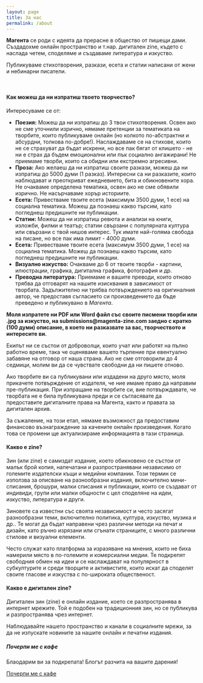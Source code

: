 ```yaml
---
layout: page
title: За нас
permalink: /about
---
```


<div class="row justify-content-between about-text">
<div class="col-md-8 pr-5">

<p>
<b class="bold-pink-text">Магента</b> се роди с идеята да прерасне в общество от пишещи дами. Създадохме онлайн пространство и т.нар. дигитален zine, където с наслада четем, споделяме и създаваме литература и изкуство. 
</p>

<p>
Публикуваме стихотворения, разкази, есета и статии написани от жени и небинарни писатели.
</p>

<br>
<h4 class="brown-text">Как можеш да ни изпратиш твоето творчество?</h4>
<p>
Интересуваме се от:
<ul>
    <li>
        <b class="dark-pink-text">Поезия:</b> Можеш да ни изпратиш до 3 твои стихотворения. Освен ако не сме уточнили изрично, нямаме претенции за тематиката на творбите, които публикуваме онлайн (но колкото по-абстрактни и абсурдни, толкова по-добре!). Наслаждаваме се на стихове, които не се страхуват да бъдат искрени, но все пак бягат от клишето - не ни е страх да бъдем емоционални или пък социално ангажирани! Не приемаме творби, които са обидни или екстремно агресивни.
    </li>
    <li>
        <b class="dark-pink-text">Проза:</b> Ако желаеш да ни изпратиш своите разкази, можеш да ни изпратиш до 5000 думи (1 разказ). Интересни са ни разказите, които наблюдават и преоткриват ежедневието, бита и обикновените хора. Не очакваме определена тематика, освен ако не сме обявили изрично. Не насърчаваме хорър историите.
    </li>
    <li>
        <b class="dark-pink-text">Есета:</b> Привестваме твоите есета (максимум 3500 думи, 1 есе) на социална тематика. Можеш да познаеш какво търсим, като погледнеш предишните ни публикации.
    </li>
    <li>
        <b class="dark-pink-text">Статии:</b> Можеш да ни изпратиш ревюта и анализи на книги, изложби, филми и театър; статии свързани с популярната култура или свързани с твой нишов интерес. Тук имате най-голяма свобода на писане, но все пак има лимит - 4000 думи. 
    </li>
    <li>
        <b class="dark-pink-text">Есета:</b> Привестваме твоите есета (максимум 3500 думи, 1 есе) на социална тематика. Можеш да познаеш какво търсим, като погледнеш предишните ни публикации.
    </li>
    <li>
        <b class="dark-pink-text">Визуално изкуство:</b> Очакваме до 6 от твоите творби - картини, илюстрации, графика, дигитална графика, фотография и др.
    </li>
    <li>
        <b class="dark-pink-text">Преводна литература:</b> Приемаме и вашите преводи, които отново трябва да отговарят на нашите изисквания в зависимост от творбата. Задължително ни трябва потвърждението на оригиналния автор, че предоставя съгласието си произведението да бъде преведено и публикувано в <i>Магента</i>. 
    </li>
</ul>
</p>


<p>
<b>Моля изпратете ни PDF или Word файл със своите писмени творби или .jpg за изкуство, на submissions@magenta-zine.com заедно с кратко (100 думи) описание, в което ни разказвате за вас, творчеството и интересите ви.
</b>
</p>

<p>
Екипът ни се състои от доброволци, които учат или работят на пълно работно време, така че оценяваме вашето търпение при евентуално забавяне на отговор от наша страна. Ако не сме отговорили до 4 седмици, молим ви да се чувствате свободни да ни пишете отново.
</p>

<p>
Ако творбите ви са публикувани или издадени на друго място, моля прикачете потвърждение от издателя, че ние имаме право да направим пре-публикация. При изпращане на творбите си, вие потвърждавате, че творбата не е била публикувана преди и се съгласявате да предоставите дигиталните права на Магента, както и правата за дигитален архив.
</p>

<p>
За съжаление, на този етап, нямаме възможност да предоставим финансово възнаграждение за качените онлайн произведения. Когато това се промени ще актуализираме информацията в тази страница. 
</p>

<h4 class="brown-text">Какво е zine?</h4>
<p>
Зин (или zine) е самиздат издание, което обикновено се състои от малък брой копия, напечатани и разпространявани независимо от големите издателски къщи и медийни компании. Този термин се използва за описване на разнообразни издания, включително мини-списания, брошури, малки списания и публикации, които се създават от индивиди, групи или малки общности с цел споделяне на идеи, изкуство, литература и други.
</p>

<p>
Зиновете са известни със своята независимост и често засягат разнообразни теми, включително политика, култура, изкуство, музика и др.. Те могат да бъдат направени чрез различни методи на печат и дизайн, като ръчно изрязани или сгънати страниците, с много различни стилове и визуални елементи.
</p>

<p>
Често служат като платформа за изразяване на мнения, които не биха намерили място в по-големите и комерсиални медии. Те подкрепят свободния обмен на идеи и се наслаждават на популярност в субкултурите и среди творците и активистите, които искат да споделят своите гласове и изкуства с по-широката общественост.
</p>

<h4>Какво е дигитален zine?</h4>

<p>
Дигитален зин (zine) е онлайн издание, което се разпространява в интернет мрежите. Той е подобен на традиционния зин, но се публикува и разпространява чрез интернет. 
</p>

<p>
Наблюдавайте нашето пространство и канали в социалните мрежи, за да не изпускате новините за нашите онлайн и печатни издания.
</p>

</div>

<div class="col-md-4">

<div class="sticky-top sticky-top-80">
<h5 class="brown-text">Почерпи ме с кафе</h5>

<p>Блаодарим ви за подкрепата! Блогът разчита на вашите дарения!</p>

<a target="_blank" href="https://www.wowthemes.net/donate/" class="btn pink">Почерпи ме с кафе</a> 

</div>
</div>
</div>
